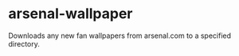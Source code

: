 arsenal-wallpaper
=================

Downloads any new fan wallpapers from arsenal.com to a specified directory.
